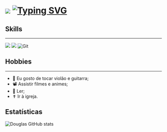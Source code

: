 # <img src="https://raw.githubusercontent.com/alexnaiman/alexnaiman/master/resources/welcomeglitch.gif" style="margin-left: auto;"/> <a href="https://git.io/typing-svg"><img src="https://readme-typing-svg.demolab.com?font=Fira+Code&size=40&pause=1000&color=F7F7F7&vCenter=true&random=false&width=435&lines=Olá,+Mundo!" alt="Typing SVG" /></a>
## Skills
---
![](https://img.shields.io/badge/CSharp-4F0599?style=for-the-badge&logo=c-sharp&logoColor=white)
![](https://img.shields.io/badge/.NET-512BD4?style=for-the-badge&logo=dotnet&logoColor=white)
![Git](https://img.shields.io/badge/git-F05032?style=for-the-badge&logo=git&logoColor=white)
## Hobbies
---
- 🎸 Eu gosto de tocar violão e guitarra;
- 📽️ Assistir filmes e animes;
- 📖 Ler;
- ✝️ Ir à igreja.
## Estatísticas
![Douglas GitHub stats](https://github-readme-stats.vercel.app/api?username=DougPaz7&show_icons=true&theme=tokyonight)
